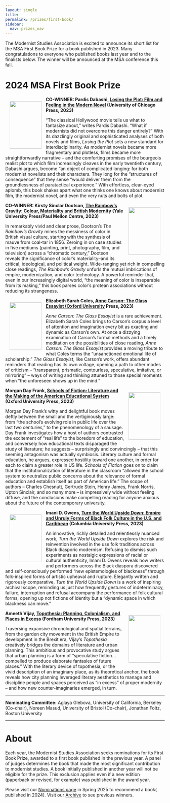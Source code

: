 ```yaml
---
layout: single
title: 
permalink: /prizes/first-book/
sidebar:
  nav: prizes_nav
---
```


<!-- #BeginEditable "content" -->

<p>The Modernist Studies Association is excited to announce its short list for
	the MSA First Book Prize for a book published in 2023. Many
	congratulations to everyone who published books last year and to the
	finalists below. The winner will be announced at the MSA conference
	this fall.</p>

<h1>2024 MSA First Book Prize</h1>

<!-- FIRST NOMINEE -->

<p>
	<img src="https://press.uchicago.edu/.imaging/mte/ucp/medium/dam/ucp/books/jacket/978/02/26/82/9780226829258.jpg/jcr:content/9780226829258.jpg"
		style="margin:1em" alt="" width="100" height="150" align="left" />
<p> 

<strong><p>CO-WINNER: Pardis Dabashi, <a href="https://press.uchicago.edu/ucp/books/book/chicago/L/bo206924764.html">Losing the Plot: Film and Feeling in the Modern Novel</a> 
(University of Chicago Press, 2023)</p></strong>

<p>
“The classical Hollywood movie tells us what to fantasize about,” writes Pardis Dabashi. “What if modernists did not overcome this danger entirely?” With its dazzlingly original and sophisticated analyses of both novels and films, <em>Losing the Plot</em> sets a new standard for interdisciplinarity. As modernist novels became more fragmentary and plotless, films became more straightforwardly narrative – and the comforting promises of the bourgeois realist plot to which film increasingly cleaves in the early twentieth century, Dabashi argues, become “an object of complicated longing: for both modernist novelists and their characters. They long for the “structures of consequence” that they sense “would deliver them from the groundlessness of paratactical experience.” With effortless, clear-eyed aplomb, this book shakes apart what one thinks one knows about modernist film, the modernist novel, and even the very nuts and bolts of plot.
</p>

<!-- SECOND NOMINEE -->


<p>
	<img src="https://yale-press-us.imgix.net/covers/9781913107369.jpg?auto=format&w=298&dpr=1&q=100"
		style="margin:1em" alt="" width="100" height="150" align="right" />
<p> 

<strong><p>CO-WINNER: Kirsty Sinclar Dootson, <a href="https://yalebooks.yale.edu/book/9781913107369/the-rainbows-gravity/">The Rainbow’s Gravity: Colour, Materiality and 
British Modernity</a> (Yale University Press/Paul Mellon Centre, 2023)</p></strong>

<p>
In remarkably vivid and clear prose, Dootson’s <em>The Rainbow’s Gravity</em> mines the messiness of color in British visual culture, starting with the synthesis of mauve from coal-tar in 1856. Zeroing in on case studies in five mediums (painting, print, photography, film, and television) across a “chromatic century,” Dootson reveals the significance of color’s materiality–and its critical, ideological, and political weight. Wide-ranging yet rich in compelling close readings, <em>The Rainbow’s Gravity</em> unfurls the mutual imbrications of empire, modernization, and color technology. A powerful reminder that, even in our increasingly digital world, “the meaning of color is inseparable from its making,” this book parses color’s protean associations without reducing its strangeness.
</p>

<!-- THIRD NOMINEE -->

<p>
	<img src="https://global.oup.com/academic/covers/pdp/9780197680919"
		style="margin:1em" alt="" width="100" height="150" align="left" />
<p> 

<strong><p>Elizabeth Sarah Coles, <a href="https://global.oup.com/academic/product/anne-carson-9780197680919?cc=us&lang=en&">Anne Carson: The Glass Essayist (Oxford University</a> 
Press, 2023)</p></strong>

<p>
<em>Anne Carson: The Glass Essayist</em> is a rare achievement. Elizabeth Sarah Coles brings to Carson’s corpus a level of attention and imagination every bit as exacting and dynamic as Carson’s own. At once a dizzying examination of Carson’s formal methods and a timely meditation on the possibilities of close reading, <em>Anne Carson: The Glass Essayist</em> provides a moving tribute to what Coles terms the “unsanctioned emotional life of scholarship.” <em>The Glass Essayist</em>, like Carson’s work, offers abundant reminders that reading has its own voltage, opening a path to other modes of criticism – “transparent, prismatic, contourless, speculative, imitative, or mirroring” – ways of writing and thinking attuned to those special moments when “the unforeseen shows up in the mind.”          
</p>



<p>
	<img src="https://global.oup.com/academic/covers/pdp/9780192867506"
		style="margin:1em" alt="" width="100" height="150" align="right" />
<p> 

<strong><p>Morgan Day Frank, <a href="https://global.oup.com/academic/product/schools-of-fiction-9780192867506?cc=us&lang=en&">Schools of Fiction: Literature and the Making of the 
American Educational System</a> (Oxford University Press, 2023)</p></strong>

<p>
Morgan Day Frank’s witty and delightful book moves deftly between the small and the vertiginously large: from “the school’s evolving role in public life over the last two centuries,” to the phenomenology of a sausage. Day Frank investigates how a host of authors contrasted the excitement of “real life” to the boredom of education, and conversely how educational texts disparaged the study of literature; he suggests – surprisingly and convincingly – that this seeming antagonism was actually symbiosis. Literary culture and formal education, he argues, expressed hostility toward one another, in order for each to claim a greater role in US life. <em>Schools of Fiction</em> goes on to claim that the institutionalization of literature in the classroom “allowed the school system to neutralize public concerns about the relevance of formal education and establish itself as part of American life.” The scope of authors – Charles Chesnutt, Gertrude Stein, Henry James, Frank Norris, Upton Sinclair, and so many more – is impressively wide without feeling diffuse, and the conclusions make compelling reading for anyone anxious about the future of the contemporary university.
</p>

<!-- FOURTH NOMINEE -->


<!-- FIFTH NOMINEE -->

<p>
	<img src="https://cup-us.imgix.net/covers/9780231208895.jpg?auto=format&w=350"
		style="margin:1em" alt="" width="100" height="150" align="left" />
<p> 

<strong><p>Imani D. Owens, <a href="https://cup.columbia.edu/book/turn-the-world-upside-down/9780231208895">Turn the World Upside Down: Empire and Unruly Forms of 
Black Folk Culture in the U.S. and Caribbean</a> (Columbia University Press, 
2023)</p></strong>

<p>
An innovative, richly detailed and relentlessly nuanced work, <em>Turn the World Upside Down</em> explores the risk and reinvention involved in the use folk traditions across Black diasporic modernism. Refusing to dismiss such experiments as nostalgic expressions of racial or cultural authenticity, Imani D. Owens reveals how writers and performers across the Black diaspora discovered and self-consciously performed “new epistemologies of blackness” through folk-inspired forms of artistic upheaval and rupture. Elegantly written and rigorously comparative, <em>Turn the World Upside Down</em> is a work of inspiring archival scope, reminding us just how frequently gestures of indeterminacy, failure, interruption and refusal accompany the performance of folk cultural forms, opening up not fictions of identity but a “dynamic space in which blackness can move.”
</p>

<!-- SIXTH NOMINEE -->

<p>
	<img src="https://fordhampress-us.imgix.net/covers/9781531503185.jpg?auto=format&w=298"
		style="margin:1em" alt="" width="100" height="150" align="right" />
<p> 

<strong><p>Ameeth Vijay, <a href="https://www.fordhampress.com/9781531503185/topothesia/">Topothesia: Planning, Colonialism, and Places in Excess</a> 
(Fordham University Press, 2023)		</p></strong>							

<p>
Traversing expansive chronological and spatial terrains, from the garden city movement in the British Empire to development in the Brexit era, Vijay’s <em>Topothesia</em> creatively bridges the domains of literature and urban planning. This ambitious and provocative study argues that urban planning is a form of “speculative fiction… compelled to produce elaborate fantasies of future places.” With the literary device of topothesia, or the vivid description of an imaginary place, as its theoretical anchor, the book reveals how city planning leveraged literary aesthetics to manage and discipline people and spaces perceived as “in excess” of proper modernity – and how new counter-imaginaries emerged, in turn. 
</p>

<hr />
							
<p><strong>Nominating Committee:</strong> Aglaya Glebova, University of California, Berkeley 
(Co-chair), Noreen Masud, University of Bristol (Co-chair), Jonathan Foltz, 
Boston University	</p>						

<hr />

<h1>About</h1>
<p>Each year, the Modernist Studies Association seeks nominations for
	its First Book Prize, awarded to a first book published in the
	previous year. A panel of judges determines the book that made the
	most significant contribution to modernist studies. A book initially
	published in another year will not be eligible for the prize. This
	exclusion applies even if a new edition (paperback or revised, for
	example) was published in the award year.<br />
<p>Please visit our <a href="/prize/nominate.html">Nominations page</a>
	in Spring 2025 to recommend a book(                              published in 2024). Visit our <a href="/prize/archive.html"
		>Archive</a> to see previous winners.</p>
<!-- #EndEditable -->